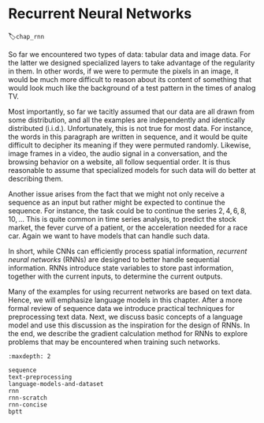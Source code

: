 # Recurrent Neural Networks
:label:`chap_rnn`

So far we encountered two types of data: tabular data and image data.
For the latter we designed specialized layers to take advantage of the regularity in them.
In other words, if we were to permute the pixels in an image, it would be much more difficult to reason about its content of something that would look much like the background of a test pattern in the times of analog TV.

Most importantly, so far we tacitly assumed that our data are all drawn from some distribution,
and all the examples are independently and identically distributed (i.i.d.).
Unfortunately, this is not true for most data. For instance, the words in this paragraph are written in sequence, and it would be quite difficult to decipher its meaning if they were permuted randomly.
Likewise, image frames in a video, the audio signal in a conversation, and the browsing behavior on a website, all follow sequential order.
It is thus reasonable to assume that specialized models for such data will do better at describing them.

Another issue arises from the fact that we might not only receive a sequence as an input but rather might be expected to continue the sequence.
For instance, the task could be to continue the series $2, 4, 6, 8, 10, \ldots$ This is quite common in time series analysis, to predict the stock market, the fever curve of a patient, or the acceleration needed for a race car. Again we want to have models that can handle such data.

In short, while CNNs can efficiently process spatial information, *recurrent neural networks* (RNNs) are designed to better handle sequential information.
RNNs introduce state variables to store past information, together with the current inputs, to determine the current outputs.

Many of the examples for using recurrent networks are based on text data. Hence, we will emphasize language models in this chapter. After a more formal review of sequence data we introduce practical techniques for preprocessing text data.
Next, we discuss basic concepts of a language model and use this discussion as the inspiration for the design of RNNs.
In the end, we describe the gradient calculation method for RNNs to explore problems that may be encountered when training such networks.

```toc
:maxdepth: 2

sequence
text-preprocessing
language-models-and-dataset
rnn
rnn-scratch
rnn-concise
bptt
```

